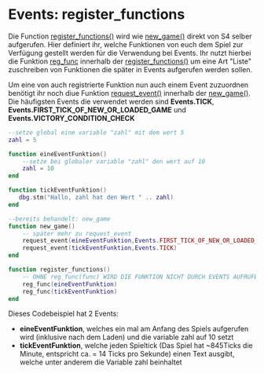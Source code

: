 # Events: register\_functions

Die Function [register\_functions()](../../library-functions/global-functions/register\_functions.md) wird wie [new\_game()](../../library-functions/global-functions/new\_game.md) direkt von S4 selber aufgerufen. Hier definiert ihr, welche Funktionen von euch dem Spiel zur Verfügung gestellt werden für die Verwendung bei Events. Ihr nutzt hierbei die Funktion [reg\_func](../../library-functions/global-functions/reg\_func.md) innerhalb der [register\_functions()](../../library-functions/global-functions/register\_functions.md) um eine Art "Liste" zuschreiben von Funktionen die später in Events aufgerufen werden sollen.



Um eine von auch registrierte Funktion nun auch einem Event zuzuordnen benötigt ihr noch diue Funktion [request\_event()](../../library-functions/global-functions/request\_event.md) innerhalb der [new\_game()](../../library-functions/global-functions/new\_game.md). Die häufigsten Events die verwendet werden sind **Events.TICK**, **Events.FIRST\_TICK\_OF\_NEW\_OR\_LOADED\_GAME** und **Events.VICTORY\_CONDITION\_CHECK**

```lua
--setze global eine variable "zahl" mit dem wert 5
zahl = 5

function eineEventFunktion()
    --setze bei globaler variable "zahl" den wert auf 10
    zahl = 10
end

function tickEventFunktion()
   dbg.stm("Hallo, zahl hat den Wert " .. zahl)
end

--bereits behandelt: new_game
function new_game()
    -- später mehr zu request_event
    request_event(eineEventFunktion,Events.FIRST_TICK_OF_NEW_OR_LOADED_GAME)
    request_event(tickEventFunktion,Events.TICK) 
end

function register_functions()
    -- OHNE reg_func(func) WIRD DIE FUNKTION NICHT DURCH EVENTS AUFRUFBAR SEIN
    reg_func(eineEventFunktion)
    reg_func(tickEventFunktion)
end
```

Dieses Codebeispiel hat 2 Events:

* **eineEventFunktion**, welches ein mal am Anfang des Spiels aufgerufen wird (inklusive nach dem Laden) und die variable zahl auf 10 setzt
* **tickEventFunktion**, welche jeden Spieltick (Das Spiel hat \~845Ticks die Minute, entspricht ca. = 14 Ticks pro Sekunde) einen Text ausgibt, welche unter anderem die Variable zahl beinhaltet

